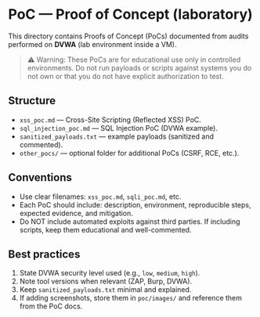 # PoC — Proof of Concept (laboratory)

This directory contains Proofs of Concept (PoCs) documented from audits
performed on **DVWA** (lab environment inside a VM).

> ⚠️ Warning: These PoCs are for educational use only in controlled environments.
> Do not run payloads or scripts against systems you do not own or that you do not have explicit authorization to test.

## Structure
- `xss_poc.md` — Cross-Site Scripting (Reflected XSS) PoC.  
- `sql_injection_poc.md` — SQL Injection PoC (DVWA example).  
- `sanitized_payloads.txt` — example payloads (sanitized and commented).  
- `other_pocs/` — optional folder for additional PoCs (CSRF, RCE, etc.).

## Conventions
- Use clear filenames: `xss_poc.md`, `sqli_poc.md`, etc.  
- Each PoC should include: description, environment, reproducible steps, expected evidence, and mitigation.  
- Do NOT include automated exploits against third parties. If including scripts, keep them educational and well-commented.

## Best practices
1. State DVWA security level used (e.g., `low`, `medium`, `high`).  
2. Note tool versions when relevant (ZAP, Burp, DVWA).  
3. Keep `sanitized_payloads.txt` minimal and explained.  
4. If adding screenshots, store them in `poc/images/` and reference them from the PoC docs.
